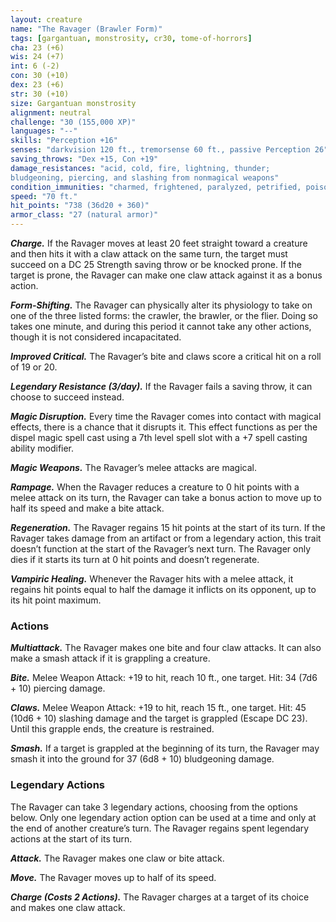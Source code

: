 ```yaml
---
layout: creature
name: "The Ravager (Brawler Form)"
tags: [gargantuan, monstrosity, cr30, tome-of-horrors]
cha: 23 (+6)
wis: 24 (+7)
int: 6 (-2)
con: 30 (+10)
dex: 23 (+6)
str: 30 (+10)
size: Gargantuan monstrosity
alignment: neutral
challenge: "30 (155,000 XP)"
languages: "--"
skills: "Perception +16"
senses: "darkvision 120 ft., tremorsense 60 ft., passive Perception 26"
saving_throws: "Dex +15, Con +19"
damage_resistances: "acid, cold, fire, lightning, thunder;
bludgeoning, piercing, and slashing from nonmagical weapons"
condition_immunities: "charmed, frightened, paralyzed, petrified, poisoned"
speed: "70 ft."
hit_points: "738 (36d20 + 360)"
armor_class: "27 (natural armor)"
---
```


***Charge.*** If the Ravager moves at least 20 feet straight toward a creature
and then hits it with a claw attack on the same turn, the target must succeed
on a DC 25 Strength saving throw or be knocked prone. If the target is
prone, the Ravager can make one claw attack against it as a bonus action.

***Form-Shifting.*** The Ravager can physically alter its physiology to
take on one of the three listed forms: the crawler, the brawler, or the flier.
Doing so takes one minute, and during this period it cannot take any other
actions, though it is not considered incapacitated.

***Improved Critical.*** The Ravager’s bite and claws score a critical hit on
a roll of 19 or 20.

***Legendary Resistance (3/day).*** If the Ravager fails a saving throw, it
can choose to succeed instead.

***Magic Disruption.*** Every time the Ravager comes into contact with
magical effects, there is a chance that it disrupts it. This effect functions as
per the dispel magic spell cast using a 7th level spell slot with a +7 spell
casting ability modifier.

***Magic Weapons.*** The Ravager’s melee attacks are magical.

***Rampage.*** When the Ravager reduces a creature to 0 hit points with a
melee attack on its turn, the Ravager can take a bonus action to move up
to half its speed and make a bite attack.

***Regeneration.*** The Ravager regains 15 hit points at the start of its turn.
If the Ravager takes damage from an artifact or from a legendary action,
this trait doesn’t function at the start of the Ravager’s next turn. The
Ravager only dies if it starts its turn at 0 hit points and doesn’t regenerate.

***Vampiric Healing.*** Whenever the Ravager hits with a melee attack, it
regains hit points equal to half the damage it inflicts on its opponent, up to
its hit point maximum.

### Actions

***Multiattack.*** The Ravager makes one bite and four claw attacks. It can also make a smash attack if it is grappling a creature.

***Bite.*** Melee Weapon Attack: +19 to hit, reach 10 ft., one target. Hit: 34
(7d6 + 10) piercing damage.

***Claws.*** Melee Weapon Attack: +19 to hit, reach 15 ft., one target. Hit:
45 (10d6 + 10) slashing damage and the target is grappled
(Escape DC 23). Until this grapple ends, the creature is restrained.

***Smash.*** If a target is grappled at the beginning of its turn, the Ravager
may smash it into the ground for 37 (6d8 + 10) bludgeoning damage.

### Legendary Actions

The Ravager can take 3 legendary actions, choosing from the options
below. Only one legendary action option can be used at a time and only
at the end of another creature’s turn. The Ravager regains spent legendary
actions at the start of its turn.

***Attack.*** The Ravager makes one claw or bite attack.

***Move.*** The Ravager moves up to half of its speed.

***Charge (Costs 2 Actions).*** The Ravager charges at a target of its choice and makes one claw attack.
